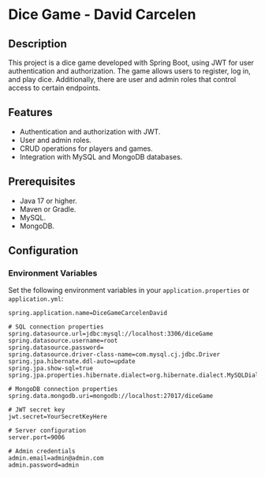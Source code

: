 # Dice Game - David Carcelen

## Description

This project is a dice game developed with Spring Boot, using JWT for user authentication and authorization. The game allows users to register, log in, and play dice. Additionally, there are user and admin roles that control access to certain endpoints.

## Features

- Authentication and authorization with JWT.
- User and admin roles.
- CRUD operations for players and games.
- Integration with MySQL and MongoDB databases.

## Prerequisites

- Java 17 or higher.
- Maven or Gradle.
- MySQL.
- MongoDB.

## Configuration

### Environment Variables

Set the following environment variables in your `application.properties` or `application.yml`:

```properties
spring.application.name=DiceGameCarcelenDavid

# SQL connection properties
spring.datasource.url=jdbc:mysql://localhost:3306/diceGame
spring.datasource.username=root
spring.datasource.password=
spring.datasource.driver-class-name=com.mysql.cj.jdbc.Driver
spring.jpa.hibernate.ddl-auto=update
spring.jpa.show-sql=true
spring.jpa.properties.hibernate.dialect=org.hibernate.dialect.MySQLDialect

# MongoDB connection properties
spring.data.mongodb.uri=mongodb://localhost:27017/diceGame

# JWT secret key
jwt.secret=YourSecretKeyHere

# Server configuration
server.port=9006

# Admin credentials
admin.email=admin@admin.com
admin.password=admin
